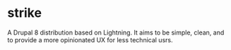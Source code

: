 # strike
A Drupal 8 distribution based on Lightning. It aims to be simple, clean, and to provide a more opinionated UX for less technical usrs.
